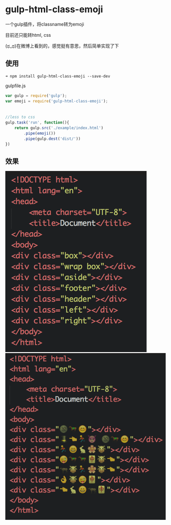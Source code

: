 # gulp-html-class-emoji
一个gulp插件，将classname转为emoji

目前还只能转html, css

(ಥ_ಥ)在微博上看到的，感觉挺有意思，然后简单实现了下

## 使用
```
➜ npm install gulp-html-class-emoji --save-dev
```

gulpfile.js

```JavaScript
var gulp = require('gulp');
var emoji = require('gulp-html-class-emoji');


//less to css
gulp.task('run', function(){
	return gulp.src('./example/index.html')
		.pipe(emoji())
		.pipe(gulp.dest('dist/'))
})
```

## 效果
![screen1](./example/screen1.png)
![screen2](./example/screen2.png)
